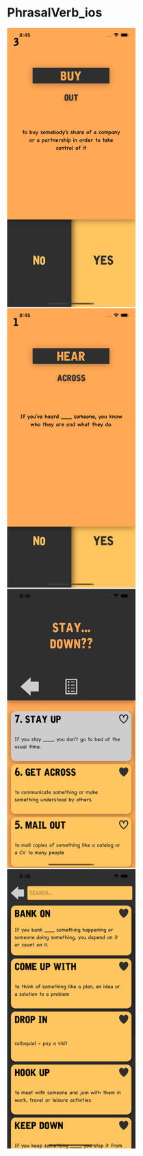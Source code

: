 # PhrasalVerb_ios 
<img src="sceeenShot/s1.png" alt="drawing" width="300"/> <img src="s2.png" alt="drawing" width="300"/> <img src="s3.png" alt="drawing" width="300"/>
<img src="s4.png" alt="drawing" width="300"/>
